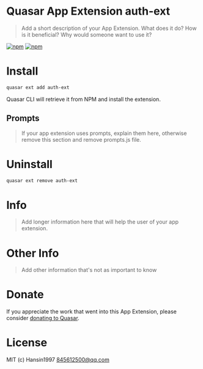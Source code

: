 # Quasar App Extension auth-ext

> Add a short description of your App Extension. What does it do? How is it beneficial? Why would someone want to use it?

[![npm](https://img.shields.io/npm/v/quasar-app-extension-auth-ext.svg?label=quasar-app-extension-auth-ext)](https://www.npmjs.com/package/quasar-app-extension-auth-ext)
[![npm](https://img.shields.io/npm/dt/quasar-app-extension-auth-ext.svg)](https://www.npmjs.com/package/quasar-app-extension-auth-ext)

# Install
```bash
quasar ext add auth-ext
```
Quasar CLI will retrieve it from NPM and install the extension.

## Prompts

> If your app extension uses prompts, explain them here, otherwise remove this section and remove prompts.js file.

# Uninstall
```bash
quasar ext remove auth-ext
```

# Info
> Add longer information here that will help the user of your app extension.

# Other Info
> Add other information that's not as important to know

# Donate
If you appreciate the work that went into this App Extension, please consider [donating to Quasar](https://donate.quasar.dev).

# License
MIT (c) Hansin1997 <845612500@qq.com>
